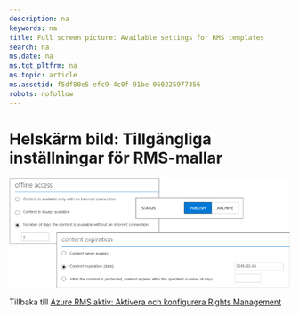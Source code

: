 ```yaml
---
description: na
keywords: na
title: Full screen picture: Available settings for RMS templates
search: na
ms.date: na
ms.tgt_pltfrm: na
ms.topic: article
ms.assetid: f5df80e5-efc9-4c0f-91be-060225977356
robots: nofollow
---
```

# Helsk&#228;rm bild: Tillg&#228;ngliga inst&#228;llningar f&#246;r RMS-mallar
![](../Image/AzRMS_TemplatesSettings.png)

Tillbaka till [Azure RMS aktiv: Aktivera och konfigurera Rights Management](http://technet.microsoft.com/library/jj585026.aspx)


